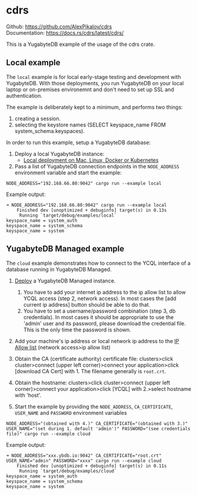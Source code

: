 # cdrs 
Github: https://github.com/AlexPikalov/cdrs  
Documentation: https://docs.rs/cdrs/latest/cdrs/

This is a YugabyteDB example of the usage of the cdrs crate.

## Local example

The `local` example is for local early-stage testing and development with YugabyteDB. With those deployments, you run YugabyteDB on your local laptop or on-premises environemnt and don't need to set up SSL and authentication.

The example is deliberately kept to a minimum, and performs two things:
1. creating a session.
2. selecting the keystore names (SELECT keyspace_name FROM system_schema.keyspaces).

In order to run this example, setup a YugabyteDB database:
1. Deploy a local YugabyteDB instance:
    - [Local deployment on Mac, Linux, Docker or Kubernetes](https://docs.yugabyte.com/preview/quick-start/)
2. Pass a list of YugabyteDB connection endpoints in the `NODE_ADDRESS` environment variable and start the example:

```shell
NODE_ADDRESS="192.168.66.80:9042" cargo run --example local
```

Example output:
```shell
➜ NODE_ADDRESS="192.168.66.80:9042" cargo run --example local
    Finished dev [unoptimized + debuginfo] target(s) in 0.13s
     Running `target/debug/examples/local`
keyspace_name = system_auth
keyspace_name = system_schema
keyspace_name = system
```

## YugabyteDB Managed example
The `cloud` example demonstrates how to connect to the YCQL interface of a database running in YugabyteDB Managed.

1. [Deploy](https://docs.yugabyte.com/preview/yugabyte-cloud/cloud-quickstart/) a YugabyteDB Managed instance.
    1. You have to add your internet ip address to the ip allow list to allow YCQL access (step 2, network access). In most cases the [add current ip address] button should be able to do that.
    2. You have to set a username/password combination (step 3, db credentials). In most cases it should be appropriate to use the 'admin' user and its password, please download the credential file. This is the only time the password is shown.

2. Add your machine's ip address or local network ip address to the [IP Allow list](https://docs.yugabyte.com/preview/yugabyte-cloud/cloud-secure-clusters/add-connections/) (network access>ip allow list)

3. Obtain the CA (certificate authority) certificate file: clusters>click cluster>connect (upper left corner)>connect your application>click [download CA Cert] with 1. The filename generally is `root.crt`.

4. Obtain the hostname: clusters>click cluster>connect (upper left corner)>connect your application>click [YCQL] with 2.>select hostname with 'host'.

5. Start the example by providing the `NODE_ADDRESS`, `CA_CERTIFICATE`, `USER_NAME` and `PASSWORD` environment variables

```shell
NODE_ADDRESS="(obtained with 4.)" CA_CERTIFICATE="(obtained with 3.)" USER_NAME="(set during 1. default 'admin')" PASSWORD="(see credentials file)" cargo run --example cloud
```

Example output:
```shell
➜ NODE_ADDRESS="xxx.ybdb.io:9042" CA_CERTIFICATE="root.crt" USER_NAME="admin" PASSWORD="xxxx" cargo run --example cloud
    Finished dev [unoptimized + debuginfo] target(s) in 0.11s
     Running `target/debug/examples/cloud`
keyspace_name = system_auth
keyspace_name = system_schema
keyspace_name = system
```
